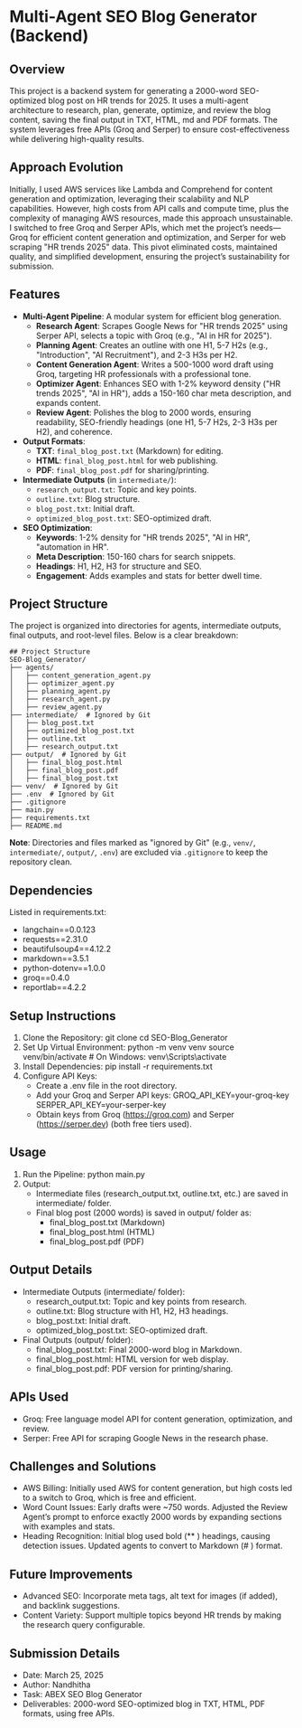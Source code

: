 # Multi-Agent SEO Blog Generator (Backend)

## Overview
This project is a backend system for generating a 2000-word SEO-optimized blog post on HR trends for 2025. It uses a multi-agent architecture to research, plan, generate, optimize, and review the blog content, saving the final output in TXT, HTML, md and PDF formats. The system leverages free APIs (Groq and Serper) to ensure cost-effectiveness while delivering high-quality results.

## Approach Evolution
Initially, I used AWS services like Lambda and Comprehend for content generation and optimization, leveraging their scalability and NLP capabilities. However, high costs from API calls and compute time, plus the complexity of managing AWS resources, made this approach unsustainable. I switched to free Groq and Serper APIs, which met the project’s needs—Groq for efficient content generation and optimization, and Serper for web scraping "HR trends 2025" data. This pivot eliminated costs, maintained quality, and simplified development, ensuring the project’s sustainability for submission.

## Features
- **Multi-Agent Pipeline**: A modular system for efficient blog generation.
  - **Research Agent**: Scrapes Google News for "HR trends 2025" using Serper API, selects a topic with Groq (e.g., "AI in HR for 2025").
  - **Planning Agent**: Creates an outline with one H1, 5-7 H2s (e.g., "Introduction", "AI Recruitment"), and 2-3 H3s per H2.
  - **Content Generation Agent**: Writes a 500-1000 word draft using Groq, targeting HR professionals with a professional tone.
  - **Optimizer Agent**: Enhances SEO with 1-2% keyword density ("HR trends 2025", "AI in HR"), adds a 150-160 char meta description, and expands content.
  - **Review Agent**: Polishes the blog to 2000 words, ensuring readability, SEO-friendly headings (one H1, 5-7 H2s, 2-3 H3s per H2), and coherence.
- **Output Formats**:
  - **TXT**: `final_blog_post.txt` (Markdown) for editing.
  - **HTML**: `final_blog_post.html` for web publishing.
  - **PDF**: `final_blog_post.pdf` for sharing/printing.
- **Intermediate Outputs** (in `intermediate/`):
  - `research_output.txt`: Topic and key points.
  - `outline.txt`: Blog structure.
  - `blog_post.txt`: Initial draft.
  - `optimized_blog_post.txt`: SEO-optimized draft.
- **SEO Optimization**:
  - **Keywords**: 1-2% density for "HR trends 2025", "AI in HR", "automation in HR".
  - **Meta Description**: 150-160 chars for search snippets.
  - **Headings**: H1, H2, H3 for structure and SEO.
  - **Engagement**: Adds examples and stats for better dwell time.

## Project Structure

The project is organized into directories for agents, intermediate outputs, final outputs, and root-level files. Below is a clear breakdown:
```
## Project Structure
SEO-Blog_Generator/
├── agents/
│   ├── content_generation_agent.py
│   ├── optimizer_agent.py
│   ├── planning_agent.py
│   ├── research_agent.py
│   ├── review_agent.py
├── intermediate/  # Ignored by Git
│   ├── blog_post.txt
│   ├── optimized_blog_post.txt
│   ├── outline.txt
│   ├── research_output.txt
├── output/  # Ignored by Git
│   ├── final_blog_post.html
│   ├── final_blog_post.pdf
│   ├── final_blog_post.txt
├── venv/  # Ignored by Git
├── .env  # Ignored by Git
├── .gitignore
├── main.py
├── requirements.txt
├── README.md
```
**Note**: Directories and files marked as "ignored by Git" (e.g., `venv/`, `intermediate/`, `output/`, `.env`) are excluded via `.gitignore` to keep the repository clean.

## Dependencies
Listed in requirements.txt:
- langchain==0.0.123
- requests==2.31.0
- beautifulsoup4==4.12.2
- markdown==3.5.1
- python-dotenv==1.0.0
- groq==0.4.0
- reportlab==4.2.2

## Setup Instructions
1. Clone the Repository:
   git clone <your-repo-url>
   cd SEO-Blog_Generator
2. Set Up Virtual Environment:
   python -m venv venv
   source venv/bin/activate  # On Windows: venv\Scripts\activate
3. Install Dependencies:
   pip install -r requirements.txt
4. Configure API Keys:
   - Create a .env file in the root directory.
   - Add your Groq and Serper API keys:
     GROQ_API_KEY=your-groq-key
     SERPER_API_KEY=your-serper-key
   - Obtain keys from Groq (https://groq.com) and Serper (https://serper.dev) (both free tiers used).

## Usage
1. Run the Pipeline:
   python main.py
2. Output:
   - Intermediate files (research_output.txt, outline.txt, etc.) are saved in intermediate/ folder.
   - Final blog post (2000 words) is saved in output/ folder as:
     - final_blog_post.txt (Markdown)
     - final_blog_post.html (HTML)
     - final_blog_post.pdf (PDF)

## Output Details
- Intermediate Outputs (intermediate/ folder):
  - research_output.txt: Topic and key points from research.
  - outline.txt: Blog structure with H1, H2, H3 headings.
  - blog_post.txt: Initial draft.
  - optimized_blog_post.txt: SEO-optimized draft.
- Final Outputs (output/ folder):
  - final_blog_post.txt: Final 2000-word blog in Markdown.
  - final_blog_post.html: HTML version for web display.
  - final_blog_post.pdf: PDF version for printing/sharing.

## APIs Used
- Groq: Free language model API for content generation, optimization, and review.
- Serper: Free API for scraping Google News in the research phase.

## Challenges and Solutions
- AWS Billing: Initially used AWS for content generation, but high costs led to a switch to Groq, which is free and efficient.
- Word Count Issues: Early drafts were ~750 words. Adjusted the Review Agent’s prompt to enforce exactly 2000 words by expanding sections with examples and stats.
- Heading Recognition: Initial blog used bold (** ) headings, causing detection issues. Updated agents to convert to Markdown (# ) format.

## Future Improvements
- Advanced SEO: Incorporate meta tags, alt text for images (if added), and backlink suggestions.
- Content Variety: Support multiple topics beyond HR trends by making the research query configurable.

## Submission Details
- Date: March 25, 2025
- Author: Nandhitha
- Task: ABEX SEO Blog Generator
- Deliverables: 2000-word SEO-optimized blog in TXT, HTML, PDF formats, using free APIs.
